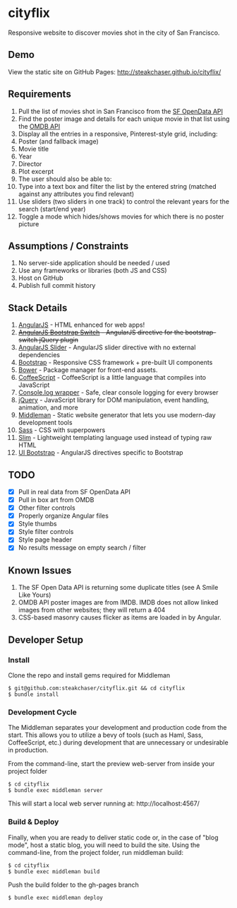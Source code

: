 # cityflix
Responsive website to discover movies shot in the city of San Francisco.

## Demo
View the static site on GitHub Pages: http://steakchaser.github.io/cityflix/

## Requirements
1. Pull the list of movies shot in San Francisco from the [SF OpenData API](https://data.sfgov.org/Culture-and-Recreation/Film-Locations-in-San-Francisco/yitu-d5am)
2. Find the poster image and details for each unique movie in that list using the [OMDB API](http://www.omdbapi.com/)
3. Display all the entries in a responsive, Pinterest-style grid, including:
  1. Poster (and fallback image)
  2. Movie title
  3. Year
  4. Director
  5. Plot excerpt
4. The user should also be able to:
  1. Type into a text box and filter the list by the entered string (matched against any attributes you find relevant)
  2. Use sliders (two sliders in one track) to control the relevant years for the search (start/end year)
  3. Toggle a mode which hides/shows movies for which there is no poster picture
  
## Assumptions / Constraints
1. No server-side application should be needed / used
2. Use any frameworks or libraries (both JS and CSS)
3. Host on GitHub
4. Publish full commit history

## Stack Details
1. [AngularJS](https://angularjs.org/) - HTML enhanced for web apps!
2. ~~[AngularJS Bootstrap Switch](https://github.com/frapontillo/angular-bootstrap-switch) - AngularJS directive for the bootstrap-switch jQuery plugin~~
3. [AngularJS Slider](https://github.com/rzajac/angularjs-slider) - AngularJS slider directive with no external dependencies
4. [Bootstrap](http://getbootstrap.com/) - Responsive CSS framework + pre-built UI components
5. [Bower](http://bower.io/) - Package manager for front-end assets.
6. [CoffeeScript](http://coffeescript.org/) - CoffeeScript is a little language that compiles into JavaScript
7. [Console.log wrapper](https://github.com/patik/console.log-wrapper) - Safe, clear console logging for every browser
8. [jQuery](https://jquery.com/) - JavaScript library for DOM manipulation, event handling, animation, and more
9. [Middleman](https://middlemanapp.com/) - Static website generator that lets you use modern-day development tools
10. [Sass](http://sass-lang.com/) - CSS with superpowers
11. [Slim](http://slim-lang.com/) - Lightweight templating language used instead of typing raw HTML
12. [UI Bootstrap](https://github.com/angular-ui/bootstrap) - AngularJS directives specific to Bootstrap

## TODO
- [x] Pull in real data from SF OpenData API
- [x] Pull in box art from OMDB
- [x] Other filter controls
- [x] Properly organize Angular files
- [x] Style thumbs
- [x] Style filter controls
- [x] Style page header
- [x] No results message on empty search / filter

## Known Issues
1. The SF Open Data API is returning some duplicate titles (see A Smile Like Yours)
2. OMDB API poster images are from IMDB.  IMDB does not allow linked images from other websites; they will return a 404
3. CSS-based masonry causes flicker as items are loaded in by Angular.  

## Developer Setup
### Install
Clone the repo and install gems required for Middleman
```
$ git@github.com:steakchaser/cityflix.git && cd cityflix
$ bundle install
```

### Development Cycle
The Middleman separates your development and production code from the start. This allows you to utilize a bevy of tools 
(such as Haml, Sass, CoffeeScript, etc.) during development that are unnecessary or undesirable in production.

From the command-line, start the preview web-server from inside your project folder
```
$ cd cityflix
$ bundle exec middleman server
```
This will start a local web server running at: http://localhost:4567/

### Build & Deploy
Finally, when you are ready to deliver static code or, in the case of "blog mode", host a static blog, you will need to 
build the site. Using the command-line, from the project folder, run middleman build:
```
$ cd cityflix
$ bundle exec middleman build
```
Push the build folder to the gh-pages branch
```
$ bundle exec middleman deploy
```
